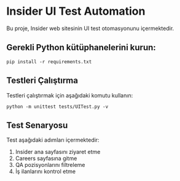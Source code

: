# Insider UI Test Automation

Bu proje, Insider web sitesinin UI test otomasyonunu içermektedir.

## Gerekli Python kütüphanelerini kurun:

```
pip install -r requirements.txt
```

## Testleri Çalıştırma

Testleri çalıştırmak için aşağıdaki komutu kullanın:

```
python -m unittest tests/UITest.py -v
```

## Test Senaryosu

Test aşağıdaki adımları içermektedir:

1. Insider ana sayfasını ziyaret etme
2. Careers sayfasına gitme
3. QA pozisyonlarını filtreleme
4. İş ilanlarını kontrol etme
